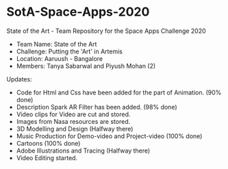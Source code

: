 # SotA-Space-Apps-2020
 State of the Art - Team Repository for the Space Apps Challenge 2020

- Team Name: State of the Art
- Challenge: Putting the 'Art' in Artemis
- Location: Aaruush - Bangalore
- Members: Tanya Sabarwal and Piyush Mohan (2)

Updates:
 - Code for Html and Css have been added for the part of Animation. (90% done)
 - Description Spark AR Filter has been added. (98% done)
 - Video clips for Video are cut and stored.
 - Images from Nasa resources are stored.
 - 3D Modelling and Design (Halfway there)
 - Music Production for Demo-video and Project-video (100% done)
 - Cartoons (100% done)
 - Adobe Illustrations and Tracing (Halfway there)
 - Video Editing started.
